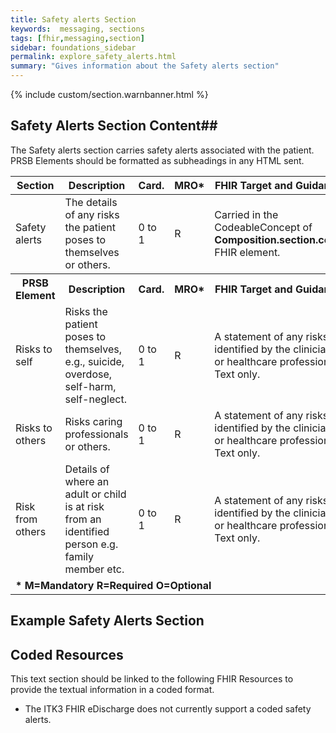 ```yaml
---
title: Safety alerts Section
keywords:  messaging, sections
tags: [fhir,messaging,section]
sidebar: foundations_sidebar
permalink: explore_safety_alerts.html
summary: "Gives information about the Safety alerts section"
---
```


{% include custom/section.warnbanner.html %}

## Safety Alerts Section Content##
The Safety alerts section carries safety alerts associated with the patient. PRSB Elements should be formatted as subheadings in any HTML sent.

<table style="width:100%;max-width: 100%;">
	<thead>
		<tr>
			<th width="15%">Section</th>
			<th width="35%">Description</th>
			<th width="5%">Card.</th>
			<th width="5%">MRO*</th>
			<th width="40%">FHIR Target and Guidance</th>
		</tr>
	</thead>
	<tbody>
		<tr>
			<td>Safety alerts</td>
			<td>The details of any risks the patient poses to themselves or others.</td>
			<td>0 to 1</td>
			<td>R</td>
			<td>Carried in the CodeableConcept of <b>Composition.section.code</b> FHIR element.</td>
		</tr>
		<tr>
			<th>PRSB Element</th>
			<th>Description</th>
			<th>Card.</th>
			<th>MRO*</th>
			<th>FHIR Target and Guidance</th>		
		</tr>
		<tr>
			<td>Risks to self</td>
			<td>Risks the patient poses to themselves, e.g., suicide, overdose, self-harm, self-neglect.</td>
			<td>0 to 1</td>
			<td>R</td>
			<td>A statement of any risks identified by the clinician or healthcare professional. Text only.</td>
		</tr>
		<tr>
			<td>Risks to others</td>
			<td>Risks caring professionals or others.</td>
			<td>0 to 1</td>
			<td>R</td>
			<td>A statement of any risks identified by the clinician or healthcare professional. Text only.</td>
		</tr>
		<tr>
			<td>Risk from others </td>
			<td>Details of where an adult or child is at risk from an identified person e.g. family member etc.</td>
			<td>0 to 1</td>
			<td>R</td>
			<td>A statement of any risks identified by the clinician or healthcare professional. Text only.</td>
		</tr>
		<tr>
		<td colspan="5"><b>* M=Mandatory R=Required O=Optional</b></td>
		</tr>
	</tbody>
</table>

##  Example Safety Alerts Section ##

<script src="https://gist.github.com/IOPS-DEV/598b9ff335715b03d0264a03f2442d34.js"></script>

## Coded Resources ##

This text section should be linked to the following FHIR Resources to provide the textual information in a coded format.

- The ITK3 FHIR eDischarge does not currently support a coded safety alerts.


